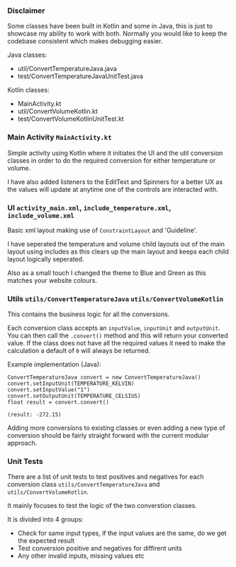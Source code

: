 ### Disclaimer
Some classes have been built in Kotlin and some in Java, this is just to showcase my ability to work with both. 
Normally you would like to keep the codebase consistent which makes debugging easier.

Java classes:
- util/ConvertTemperatureJava.java
- test/ConvertTemperatureJavaUnitTest.java

Kotlin classes:
- MainActivity.kt
- util/ConvertVolumeKotlin.kt
- test/ConvertVolumeKotlinUnitTest.kt


### Main Activity `MainActivity.kt`

Simple activity using Kotlin where it initiates the UI and the util conversion classes in order to do the 
required conversion for either temperature or volume.

I have also added listeners to the EditText and Spinners for a better UX as the values will update at anytime 
one of the controls are interacted with.

### UI `activity_main.xml`, `include_temperature.xml`, `include_volume.xml`

Basic xml layout making use of `ConstraintLayout` and 'Guideline'.

I have seperated the temperature and volume child layouts out of the main layout using includes as this 
clears up the main layout and keeps each child layout logically seperated.

Also as a small touch I changed the theme to Blue and Green as this matches your website colours.

### Utils `utils/ConvertTemperatureJava` `utils/ConvertVolumeKotlin`
This contains the business logic for all the conversions.

Each conversion class accepts an `inputValue`, `inputUnit` and `outputUnit`. 
You can then call the `.convert()` method and this will return your converted value.
If the class does not have all the required values it need to make the calculation a default of `0` will always be returned.

Example implementation (Java):
```
ConvertTemperatureJava convert = new ConvertTemperatureJava()
convert.setInputUnit(TEMPERATURE_KELVIN)
convert.setInputValue("1")
convert.setOutputUnit(TEMPERATURE_CELSIUS)
float result = convert.convert()

(result: -272.15)
```

Adding more conversions to existing classes or even adding a new type of conversion should be fairly straight 
forward with the current modular approach.

### Unit Tests
There are a list of unit tests to test positives and negatives for each conversion 
class `utils/ConvertTemperatureJava` and `utils/ConvertVolumeKotlin`. 

It mainly focuses to test the logic of the two converstion classes.

It is divided into 4 groups:
- Check for same input types, if the input values are the same, do we get the expected result
- Test conversion positive and negatives for diffirent units
- Any other invalid inputs, missing values etc





